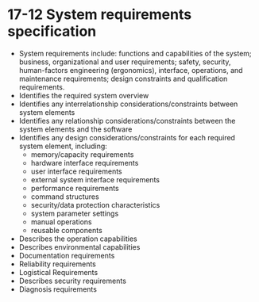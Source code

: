 17-12 System requirements specification
=======================================

* System requirements include: functions and capabilities of the system; business, organizational and user requirements; safety, security, human-factors engineering (ergonomics), interface, operations, and maintenance requirements; design constraints and qualification requirements.
* Identifies the required system overview
* Identifies any interrelationship considerations/constraints between system elements
* Identifies any relationship considerations/constraints between the system elements and the software
* Identifies any design considerations/constraints for each required system element, including:
    * memory/capacity requirements
    * hardware interface requirements
    * user interface requirements
    * external system interface requirements
    * performance requirements
    * command structures
    * security/data protection characteristics
    * system parameter settings
    * manual operations
    * reusable components
* Describes the operation capabilities
* Describes environmental capabilities
* Documentation requirements
* Reliability requirements
* Logistical Requirements
* Describes security requirements
* Diagnosis requirements
